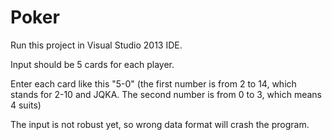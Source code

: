 Poker
=====
Run this project in Visual Studio 2013 IDE.

Input should be 5 cards for each player.

Enter each card like this "5-0"
(the first number is from 2 to 14, which stands for 2-10 and JQKA. The second number is from 0 to 3, which means 4 suits)

The input is not robust yet, so wrong data format will crash the program.
